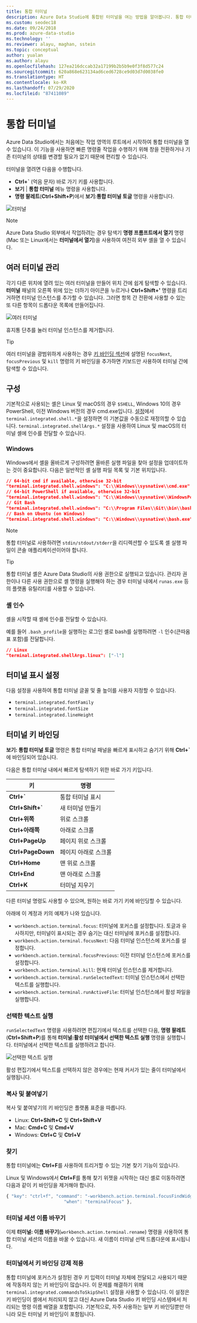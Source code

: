 ```yaml
---
title: 통합 터미널
description: Azure Data Studio에 통합된 터미널을 여는 방법을 알아봅니다. 통합 터미널은 별도의 터미널보다 편리할 수 있습니다.
ms.custom: seodec18
ms.date: 09/24/2018
ms.prod: azure-data-studio
ms.technology: ''
ms.reviewer: alayu, maghan, sstein
ms.topic: conceptual
author: yualan
ms.author: alayu
ms.openlocfilehash: 127ea216dccab32a17199b2b5b9e0f3f8d577c24
ms.sourcegitcommit: 620a868e623134ad6ced6728ce9d03d7d0038fe0
ms.translationtype: HT
ms.contentlocale: ko-KR
ms.lasthandoff: 07/29/2020
ms.locfileid: "87411089"
---
```

# <a name="integrated-terminal"></a>통합 터미널

Azure Data Studio에서는 처음에는 작업 영역의 루트에서 시작하여 통합 터미널을 열 수 있습니다. 이 기능을 사용하면 빠른 명령줄 작업을 수행하기 위해 창을 전환하거나 기존 터미널의 상태를 변경할 필요가 없기 때문에 편리할 수 있습니다.

터미널을 열려면 다음을 수행합니다.

* **Ctrl+`** (억음 문자) 바로 가기 키를 사용합니다.
* **보기** | **통합 터미널** 메뉴 명령을 사용합니다.
* **명령 팔레트**(**Ctrl+Shift+P**)에서 **보기:통합 터미널 토글** 명령을 사용합니다.

![터미널](media/integrated-terminal/terminal-screen.png)

> [!NOTE]
> Azure Data Studio 외부에서 작업하려는 경우 탐색기 **명령 프롬프트에서 열기** 명령(Mac 또는 Linux에서는 **터미널에서 열기**)을 사용하여 여전히 외부 셸을 열 수 있습니다.

## <a name="managing-multiple-terminals"></a>여러 터미널 관리

각기 다른 위치에 열려 있는 여러 터미널을 만들어 위치 간에 쉽게 탐색할 수 있습니다. **터미널** 패널의 오른쪽 위에 있는 더하기 아이콘을 누르거나 **Ctrl+Shift+'** 명령을 트리거하면 터미널 인스턴스를 추가할 수 있습니다. 그러면 항목 간 전환에 사용할 수 있는 또 다른 항목이 드롭다운 목록에 만들어집니다.

![여러 터미널](media/integrated-terminal/terminal-multiple-instances.png)

휴지통 단추를 눌러 터미널 인스턴스를 제거합니다.

> [!TIP]
> 여러 터미널을 광범위하게 사용하는 경우 [키 바인딩 섹션](#key-bindings)에 설명된 `focusNext`, `focusPrevious` 및 `kill` 명령의 키 바인딩을 추가하면 키보드만 사용하여 터미널 간에 탐색할 수 있습니다.

## <a name="configuration"></a>구성

기본적으로 사용되는 셸은 Linux 및 macOS의 경우 `$SHELL`, Windows 10의 경우 PowerShell, 이전 Windows 버전의 경우 cmd.exe입니다. [설정](settings.md)에서 `terminal.integrated.shell.*`을 설정하면 이 기본값을 수동으로 재정의할 수 있습니다. `terminal.integrated.shellArgs.*` 설정을 사용하여 Linux 및 macOS의 터미널 셸에 인수를 전달할 수 있습니다.

### <a name="windows"></a>Windows

Windows에서 셸을 올바르게 구성하려면 올바른 실행 파일을 찾아 설정을 업데이트하는 것이 중요합니다. 다음은 일반적인 셸 실행 파일 목록 및 기본 위치입니다.

```json
// 64-bit cmd if available, otherwise 32-bit
"terminal.integrated.shell.windows": "C:\\Windows\\sysnative\\cmd.exe"
// 64-bit PowerShell if available, otherwise 32-bit
"terminal.integrated.shell.windows": "C:\\Windows\\sysnative\\WindowsPowerShell\\v1.0\\powershell.exe"
// Git Bash
"terminal.integrated.shell.windows": "C:\\Program Files\\Git\\bin\\bash.exe"
// Bash on Ubuntu (on Windows)
"terminal.integrated.shell.windows": "C:\\Windows\\sysnative\\bash.exe"
```

> [!NOTE]
> 통합 터미널로 사용하려면 `stdin/stdout/stderr`을 리디렉션할 수 있도록 셸 실행 파일이 콘솔 애플리케이션이어야 합니다.

> [!TIP]
> 통합 터미널 셸은 Azure Data Studio의 사용 권한으로 실행되고 있습니다. 관리자 권한이나 다른 사용 권한으로 셸 명령을 실행해야 하는 경우 터미널 내에서 `runas.exe` 등의 플랫폼 유틸리티를 사용할 수 있습니다.

### <a name="shell-arguments"></a>셸 인수

셸을 시작할 때 셸에 인수를 전달할 수 있습니다.

예를 들어 `.bash_profile`을 실행하는 로그인 셸로 bash를 실행하려면 `-l` 인수(큰따옴표 포함)를 전달합니다.

```json
// Linux
"terminal.integrated.shellArgs.linux": ["-l"]
```

## <a name="terminal-display-settings"></a>터미널 표시 설정

다음 설정을 사용하여 통합 터미널 글꼴 및 줄 높이를 사용자 지정할 수 있습니다.

* `terminal.integrated.fontFamily`
* `terminal.integrated.fontSize`
* `terminal.integrated.lineHeight`

## <a name="terminal-key-bindings"></a><a id="key-bindings"></a>터미널 키 바인딩

**보기: 통합 터미널 토글** 명령은 통합 터미널 패널을 빠르게 표시하고 숨기기 위해 **Ctrl+`** 에 바인딩되어 있습니다.

다음은 통합 터미널 내에서 빠르게 탐색하기 위한 바로 가기 키입니다.

|키|명령|  
|---|---|  
|**Ctrl+\`**|통합 터미널 표시|  
|**Ctrl+Shift+\`**|새 터미널 만들기|  
|**Ctrl+위쪽**|위로 스크롤|  
|**Ctrl+아래쪽**|아래로 스크롤|  
|**Ctrl+PageUp**|페이지 위로 스크롤|  
|**Ctrl+PageDown**|페이지 아래로 스크롤|  
|**Ctrl+Home**|맨 위로 스크롤|  
|**Ctrl+End**|맨 아래로 스크롤|  
|**Ctrl+K**|터미널 지우기|  

다른 터미널 명령도 사용할 수 있으며, 원하는 바로 가기 키에 바인딩할 수 있습니다.

아래에 이 계정과 키의 예제가 나와 있습니다.

* `workbench.action.terminal.focus`: 터미널에 포커스를 설정합니다. 토글과 유사하지만, 터미널이 표시되는 경우 숨기는 대신 터미널에 포커스를 설정합니다.
* `workbench.action.terminal.focusNext`: 다음 터미널 인스턴스에 포커스를 설정합니다.
* `workbench.action.terminal.focusPrevious`: 이전 터미널 인스턴스에 포커스를 설정합니다.
* `workbench.action.terminal.kill`: 현재 터미널 인스턴스를 제거합니다.
* `workbench.action.terminal.runSelectedText`: 터미널 인스턴스에서 선택한 텍스트를 실행합니다.
* `workbench.action.terminal.runActiveFile`: 터미널 인스턴스에서 활성 파일을 실행합니다.

### <a name="run-selected-text"></a>선택한 텍스트 실행

`runSelectedText` 명령을 사용하려면 편집기에서 텍스트를 선택한 다음, **명령 팔레트**(**Ctrl+Shift+P**)를 통해 **터미널:활성 터미널에서 선택한 텍스트 실행** 명령을 실행합니다. 터미널에서 선택한 텍스트를 실행하려고 합니다.

![선택한 텍스트 실행](media/integrated-terminal/terminal_run_selected.png)

활성 편집기에서 텍스트를 선택하지 않은 경우에는 현재 커서가 있는 줄이 터미널에서 실행됩니다.

### <a name="copy--paste"></a>복사 및 붙여넣기

복사 및 붙여넣기의 키 바인딩은 플랫폼 표준을 따릅니다.

* Linux: **Ctrl+Shift+C** 및 **Ctrl+Shift+V**
* Mac: **Cmd+C** 및 **Cmd+V**
* Windows: **Ctrl+C** 및 **Ctrl+V**

### <a name="find"></a>찾기

통합 터미널에는 **Ctrl+F**를 사용하여 트리거할 수 있는 기본 찾기 기능이 있습니다.

Linux 및 Windows에서 **Ctrl+F**를 통해 찾기 위젯을 시작하는 대신 셸로 이동하려면 다음과 같이 키 바인딩을 제거해야 합니다.

```js
{ "key": "ctrl+f", "command": "-workbench.action.terminal.focusFindWidget",
                      "when": "terminalFocus" },
```

### <a name="rename-terminal-sessions"></a>터미널 세션 이름 바꾸기

이제 **터미널: 이름 바꾸기**(`workbench.action.terminal.rename`) 명령을 사용하여 통합 터미널 세션의 이름을 바꿀 수 있습니다. 새 이름이 터미널 선택 드롭다운에 표시됩니다.

### <a name="forcing-key-bindings-to-pass-through-the-terminal"></a>터미널에서 키 바인딩 강제 적용

통합 터미널에 포커스가 설정된 경우 키 입력이 터미널 자체에 전달되고 사용되기 때문에 작동하지 않는 키 바인딩이 많습니다. 이 문제를 해결하기 위해 `terminal.integrated.commandsToSkipShell` 설정을 사용할 수 있습니다. 이 설정은 키 바인딩이 셸에서 처리되지 않고 대신 Azure Data Studio 키 바인딩 시스템에서 처리되는 명령 이름 배열을 포함합니다. 기본적으로, 자주 사용하는 일부 키 바인딩뿐만 아니라 모든 터미널 키 바인딩이 포함됩니다.

